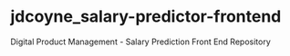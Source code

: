 # jdcoyne_salary-predictor-frontend
 Digital Product Management - Salary Prediction Front End Repository
